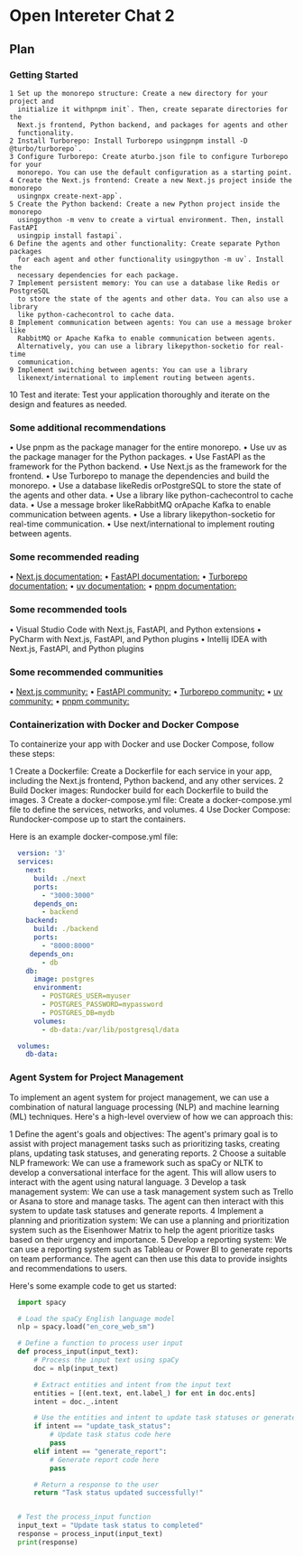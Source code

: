 # Open Intereter Chat 2

## Plan

### Getting Started

    1 Set up the monorepo structure: Create a new directory for your project and
      initialize it withpnpm init`. Then, create separate directories for the
      Next.js frontend, Python backend, and packages for agents and other
      functionality.
    2 Install Turborepo: Install Turborepo usingpnpm install -D @turbo/turborepo`.
    3 Configure Turborepo: Create aturbo.json file to configure Turborepo for your
      monorepo. You can use the default configuration as a starting point.
    4 Create the Next.js frontend: Create a new Next.js project inside the monorepo
      usingnpx create-next-app`.
    5 Create the Python backend: Create a new Python project inside the monorepo
      usingpython -m venv to create a virtual environment. Then, install FastAPI
      usingpip install fastapi`.
    6 Define the agents and other functionality: Create separate Python packages
      for each agent and other functionality usingpython -m uv`. Install the
      necessary dependencies for each package.
    7 Implement persistent memory: You can use a database like Redis or PostgreSQL
      to store the state of the agents and other data. You can also use a library
      like python-cachecontrol to cache data.
    8 Implement communication between agents: You can use a message broker like
      RabbitMQ or Apache Kafka to enable communication between agents.
      Alternatively, you can use a library likepython-socketio for real-time
      communication.
    9 Implement switching between agents: You can use a library
      likenext/international to implement routing between agents.
   10 Test and iterate: Test your application thoroughly and iterate on the design
      and features as needed.

### Some additional recommendations

   • Use pnpm as the package manager for the entire monorepo.
   • Use uv as the package manager for the Python packages.
   • Use FastAPI as the framework for the Python backend.
   • Use Next.js as the framework for the frontend.
   • Use Turborepo to manage the dependencies and build the monorepo.
   • Use a database likeRedis orPostgreSQL to store the state of the agents and
     other data.
   • Use a library like python-cachecontrol to cache data.
   • Use a message broker likeRabbitMQ orApache Kafka to enable communication
     between agents.
   • Use a library likepython-socketio for real-time communication.
   • Use next/international to implement routing between agents.

### Some recommended reading

   • [Next.js documentation:](https://nextjs.org/docs)
   • [FastAPI documentation:](https://fastapi.tiangolo.com/)
   • [Turborepo documentation:](https://turborepo.org/)
   • [uv documentation:](https://uvlang.io/)
   • [pnpm documentation:](https://pnpm.js.org/)

### Some recommended tools

   • Visual Studio Code with Next.js, FastAPI, and Python extensions
   • PyCharm with Next.js, FastAPI, and Python plugins
   • Intellij IDEA with Next.js, FastAPI, and Python plugins

### Some recommended communities

   • [Next.js community:](https://nextjs.org/community)
   • [FastAPI community:](https://fastapi.tiangolo.com/community)
   • [Turborepo community:](https://turborepo.org/community)
   • [uv community:](https://uvlang.io/community)
   • [pnpm community:](https://pnpm.js.org/community)

### Containerization with Docker and Docker Compose

To containerize your app with Docker and use Docker Compose, follow these steps:

   1 Create a Dockerfile: Create a Dockerfile for each service in your app,
     including the Next.js frontend, Python backend, and any other services.
   2 Build Docker images: Rundocker build for each Dockerfile to build the images.
   3 Create a docker-compose.yml file: Create a docker-compose.yml file to define
     the services, networks, and volumes.
   4 Use Docker Compose: Rundocker-compose up to start the containers.

  Here is an example docker-compose.yml file:

```yaml
  version: '3'
  services:
    next:
      build: ./next
      ports:
        - "3000:3000"
      depends_on:
        - backend
    backend:
      build: ./backend
      ports:
        - "8000:8000"
     depends_on:
        - db
    db:
      image: postgres
      environment:
        - POSTGRES_USER=myuser
        - POSTGRES_PASSWORD=mypassword
        - POSTGRES_DB=mydb
      volumes:
        - db-data:/var/lib/postgresql/data

  volumes:
    db-data:
```

### Agent System for Project Management

  To implement an agent system for project management, we can use a combination of natural language processing (NLP) and machine learning (ML) techniques. Here's a
  high-level overview of how we can approach this:

   1 Define the agent's goals and objectives: The agent's primary goal is to assist with project management tasks such as prioritizing tasks, creating plans, updating task
     statuses, and generating reports.
   2 Choose a suitable NLP framework: We can use a framework such as spaCy or NLTK to develop a conversational interface for the agent. This will allow users to interact
     with the agent using natural language.
   3 Develop a task management system: We can use a task management system such as Trello or Asana to store and manage tasks. The agent can then interact with this system to
     update task statuses and generate reports.
   4 Implement a planning and prioritization system: We can use a planning and prioritization system such as the Eisenhower Matrix to help the agent prioritize tasks based
     on their urgency and importance.
   5 Develop a reporting system: We can use a reporting system such as Tableau or Power BI to generate reports on team performance. The agent can then use this data to
     provide insights and recommendations to users.

  Here's some example code to get us started:

```python
  import spacy

  # Load the spaCy English language model
  nlp = spacy.load("en_core_web_sm")

  # Define a function to process user input
  def process_input(input_text):
      # Process the input text using spaCy
      doc = nlp(input_text)

      # Extract entities and intent from the input text
      entities = [(ent.text, ent.label_) for ent in doc.ents]
      intent = doc._.intent

      # Use the entities and intent to update task statuses or generate reports
      if intent == "update_task_status":
          # Update task status code here
          pass
      elif intent == "generate_report":
          # Generate report code here
          pass

      # Return a response to the user
      return "Task status updated successfully!"


  # Test the process_input function
  input_text = "Update task status to completed"
  response = process_input(input_text)
  print(response)
```
